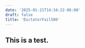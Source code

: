 ```yaml
---
date: '2025-01-21T14:34:22-06:00'
draft: false
title: 'DictatorFail500'
---
```



## This is a test.
